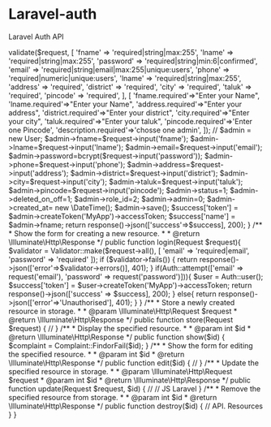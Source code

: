 # Laravel-auth
Laravel Auth API



<?php

namespace App\Http\Controllers;
use Auth;

use App\User;
use Illuminate\Http\Request;

use Validator;

use GuzzleHttp\Psr7\Response;

class ApiRegisterController extends Controller
{
    /**
     * Display a listing of the resource.
     *
     * @return \Illuminate\Http\Response
     */
    public function index(Request $request)
    {
        $this->validate($request,
        [
            'fname' => 'required|string|max:255',
            'lname' => 'required|string|max:255',
             'password' => 'required|string|min:6|confirmed',
             'email' => 'required|string|email|max:255|unique:users',
             'phone' => 'required|numeric|unique:users',
             'lname' => 'required|string|max:255',
             'address' => 'required',
             'district' => 'required',
             'city' => 'required',
             'taluk' => 'required',
             'pincode' => 'required',
 
        ],
        
        [
            'fname.required'=>"Enter your Name",
            'lname.required'=>"Enter your Name",
            'address.required'=>"Enter your address",
            'district.required'=>"Enter your district",
            'city.required'=>"Enter your city",
            'taluk.required'=>"Enter your taluk",
            'pincode.required'=>'Enter  one Pincode',
            'description.required'=>'chosse  one admin',
            ]); //
             $admin = new User;
            $admin->fname=$request->input('fname');
            $admin->lname=$request->input('lname');
            $admin->email=$request->input('email');
            $admin->password=bcrypt($request->input('password'));
            $admin->phone=$request->input('phone');
            $admin->address=$request->input('address');
            $admin->district=$request->input('district');
            $admin->city=$request->input('city');
            $admin->taluk=$request->input('taluk');
            $admin->pincode=$request->input('pincode');
            $admin->status=1;
            $admin->deleted_on_off=1;
            $admin->role_id=2;
            $admin->admin=0;
            $admin->created_at= new \DateTime();
            $admin->save();
            $success['token'] = $admin->createToken('MyApp')->accessToken;
            $success['name'] = $admin->fname;
       return response()->json(['success'=>$success], 200);
    }

    /**
     * Show the form for creating a new resource.
     *
     * @return \Illuminate\Http\Response
     */
    public function login(Request $request){ 


        $validator = Validator::make($request->all(), [
            'email' => 'required|email',
            'password' => 'required'
        ]);
 
        if ($validator->fails()) {
            return response()->json(['error'=>$validator->errors()], 401);            
        }
 
        if(Auth::attempt(['email' => request('email'), 'password' => request('password')])){
            $user = Auth::user();
            $success['token'] =  $user->createToken('MyApp')->accessToken;
            return response()->json(['success' => $success], 200);
        }
        else{
            return response()->json(['error'=>'Unauthorised'], 401);
        }
    }

    /**
     * Store a newly created resource in storage.
     *
     * @param  \Illuminate\Http\Request  $request
     * @return \Illuminate\Http\Response
     */
    public function store(Request $request)
    {
        //
    }

    /**
     * Display the specified resource.
     *
     * @param  int  $id
     * @return \Illuminate\Http\Response
     */
    public function show($id)
    {
        
        
    $complaint = Complaint::FindorFail($id);


        


    }

    /**
     * Show the form for editing the specified resource.
     *
     * @param  int  $id
     * @return \Illuminate\Http\Response
     */
    public function edit($id)
    {
        //
    }

    /**
     * Update the specified resource in storage.
     *
     * @param  \Illuminate\Http\Request  $request
     * @param  int  $id
     * @return \Illuminate\Http\Response
     */
    public function update(Request $request, $id)
    {
        // 
        // JS Laravel 

    }

    /**
     * Remove the specified resource from storage.
     *
     * @param  int  $id
     * @return \Illuminate\Http\Response
     */
    public function destroy($id)
    {
        //  API. Resources

    }
}
